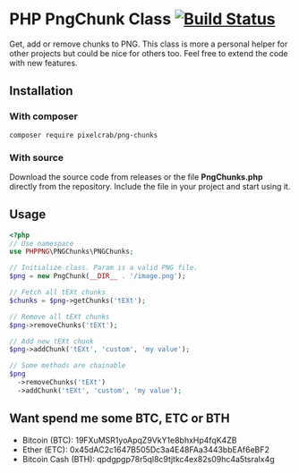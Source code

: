 # PHP PngChunk Class [![Build Status](https://travis-ci.org/CSoellinger/php-class-png-chunks.svg?branch=master)](https://travis-ci.org/CSoellinger/php-class-png-chunks)

Get, add or remove chunks to PNG. This class is more a personal helper for other projects but could be nice for others too. Feel free to extend the code with new features.

## Installation

### With composer

```shell
composer require pixelcrab/png-chunks
```

### With source

Download the source code from releases or the file **PngChunks.php** directly from the repository. Include the file in your project and start using it.

## Usage

```php
<?php
// Use namespace
use PHPPNG\PNGChunks\PNGChunks;

// Initialize class. Param is a valid PNG file.
$png = new PngChunk(__DIR__ . '/image.png');

// Fetch all tEXt chunks
$chunks = $png->getChunks('tEXt');

// Remove all tEXt chunks
$png->removeChunks('tEXt');

// Add new tEXt chunk
$png->addChunk('tEXt', 'custom', 'my value');

// Some methods are chainable
$png
  ->removeChunks('tEXt')
  ->addChunk('tEXt', 'custom', 'my value');
```

## Want spend me some BTC, ETC or BTH

- Bitcoin (BTC): 19FXuMSR1yoApqZ9VkY1e8bhxHp4fqK4ZB
- Ether (ETC): 0x45dAC2c1647B505Dc3a4E48FAa3443bbEAf6eBF2
- Bitcoin Cash (BTH): qpdgpgp78r5ql8c9tjtkc4ex82s09hc4a5tsralx4g
